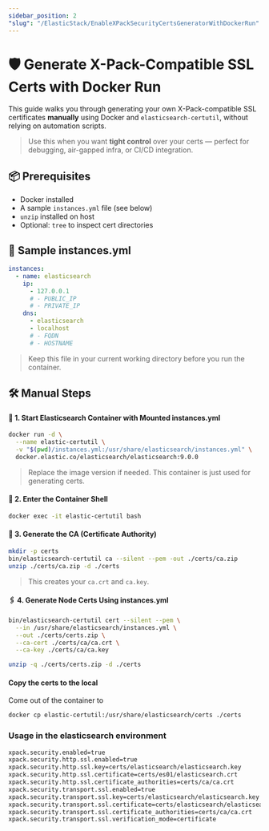 ```yaml
---
sidebar_position: 2
"slug": "/ElasticStack/EnableXPackSecurityCertsGeneratorWithDockerRun"
---
```

# 🛡️ Generate X-Pack-Compatible SSL Certs with Docker Run

This guide walks you through generating your own X-Pack-compatible SSL certificates **manually** using Docker and `elasticsearch-certutil`, without relying on automation scripts.

> Use this when you want **tight control** over your certs — perfect for debugging, air-gapped infra, or CI/CD integration.

## 📦 Prerequisites
- Docker installed
- A sample `instances.yml` file (see below)
- `unzip` installed on host
- Optional: `tree` to inspect cert directories

## 🧪 Sample instances.yml

```yaml
instances:
  - name: elasticsearch
    ip:
      - 127.0.0.1
      # - PUBLIC_IP
      # - PRIVATE_IP
    dns:
      - elasticsearch
      - localhost
      # - FQDN
      # - HOSTNAME
```
> Keep this file in your current working directory before you run the container.

## 🛠️ Manual Steps

#### 🐳 1. Start Elasticsearch Container with Mounted instances.yml

```bash
docker run -d \
  --name elastic-certutil \
  -v "$(pwd)/instances.yml:/usr/share/elasticsearch/instances.yml" \
  docker.elastic.co/elasticsearch/elasticsearch:9.0.0
```
> Replace the image version if needed. This container is just used for generating certs.

#### 🧭 2. Enter the Container Shell
```bash
docker exec -it elastic-certutil bash
```

#### 🔐 3. Generate the CA (Certificate Authority)
```bash
mkdir -p certs
bin/elasticsearch-certutil ca --silent --pem -out ./certs/ca.zip
unzip ./certs/ca.zip -d ./certs
```
> This creates your `ca.crt` and `ca.key`.

#### 🖇️ 4. Generate Node Certs Using instances.yml

```bash
bin/elasticsearch-certutil cert --silent --pem \
  --in /usr/share/elasticsearch/instances.yml \
  --out ./certs/certs.zip \
  --ca-cert ./certs/ca/ca.crt \
  --ca-key ./certs/ca/ca.key

unzip -q ./certs/certs.zip -d ./certs
```

#### Copy the certs to the local

Come out of the container to 

```bash
docker cp elastic-certutil:/usr/share/elasticsearch/certs ./certs
```


### Usage in the elasticsearch environment

```bash
xpack.security.enabled=true
xpack.security.http.ssl.enabled=true
xpack.security.http.ssl.key=certs/elasticsearch/elasticsearch.key 
xpack.security.http.ssl.certificate=certs/es01/elasticsearch.crt
xpack.security.http.ssl.certificate_authorities=certs/ca/ca.crt
xpack.security.transport.ssl.enabled=true
xpack.security.transport.ssl.key=certs/elasticsearch/elasticsearch.key
xpack.security.transport.ssl.certificate=certs/elasticsearch/elasticsearch.crt
xpack.security.transport.ssl.certificate_authorities=certs/ca/ca.crt
xpack.security.transport.ssl.verification_mode=certificate
```





